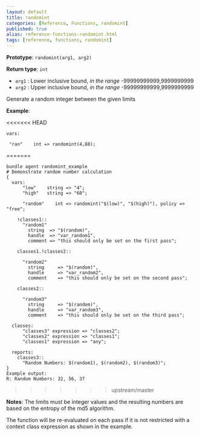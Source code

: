 ```yaml
---
layout: default
title: randomint
categories: [Reference, Functions, randomint]
published: true
alias: reference-functions-randomint.html
tags: [reference, functions, randomint]
---
```


**Prototype**: `randomint(arg1, arg2)`

**Return type**: `int`

* `arg1` : Lower inclusive bound, *in the range* -99999999999,9999999999
* `arg2` : Upper inclusive bound, *in the range* -99999999999,9999999999

Generate a random integer between the given limits

**Example**:

<<<<<<< HEAD
```cf3
vars:

 "ran"    int => randomint(4,88);
```
=======
```cf3 {.verbatim}
bundle agent randomint_example
# Demonstrate random number calculation
{
  vars:
      "low"    string => "4";
      "high"   string => "60";

      "random"    int => randomint("$(low)", "$(high)"), policy => "free";

    !classes1::
      "random1" 
        string  => "$(random)",
        handle  => "var_random1",
        comment => "this should only be set on the first pass";

    classes1.!classes2::

      "random2" 
        string     => "$(random)",
        handle     => "var_random2",
        comment    => "this should only be set on the second pass";

    classes2::

      "random3" 
        string     => "$(random)",
        handle     => "var_random3",
        comment    => "this should only be set on the third pass";

  classes:
      "classes3" expression => "classes2";
      "classes2" expression => "classes1";
      "classes1" expression => "any";

  reports:
    classes3::
      "Random Numbers: $(random1), $(random2), $(random3)";
}
Example output:
R: Random Numbers: 32, 56, 37
```
>>>>>>> upstream/master

**Notes**:
The limits must be integer values and the resulting numbers are based on
the entropy of the md5 algorithm.

The function will be re-evaluated on each pass if it is not restricted with a
context class expression as shown in the example.
